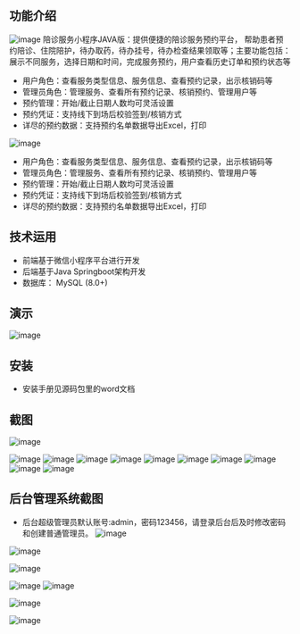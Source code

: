 ## 功能介绍 
 

![image](https://github.com/user-attachments/assets/6cf2de76-86fe-4c0f-997a-947da72ba019)
陪诊服务小程序JAVA版：提供便捷的陪诊服务预约平台， 帮助患者预约陪诊、住院陪护，待办取药，待办挂号，待办检查结果领取等；主要功能包括：展示不同服务，选择日期和时间，完成服务预约，用户查看历史订单和预约状态等

- 用户角色：查看服务类型信息、服务信息、查看预约记录，出示核销码等
- 管理员角色：管理服务、查看所有预约记录、核销预约、管理用户等
- 预约管理：开始/截止日期人数均可灵活设置
- 预约凭证：支持线下到场后校验签到/核销方式
- 详尽的预约数据：支持预约名单数据导出Excel，打印


![image](https://github.com/user-attachments/assets/1eadd798-9576-473f-b8ec-5745edecba85)
- 用户角色：查看服务类型信息、服务信息、查看预约记录，出示核销码等
- 管理员角色：管理服务、查看所有预约记录、核销预约、管理用户等
- 预约管理：开始/截止日期人数均可灵活设置
- 预约凭证：支持线下到场后校验签到/核销方式
- 详尽的预约数据：支持预约名单数据导出Excel，打印


## 技术运用
- 前端基于微信小程序平台进行开发
- 后端基于Java Springboot架构开发
- 数据库： MySQL (8.0+) 


## 演示 
 
![image](https://github.com/user-attachments/assets/4512fc2f-6743-47d9-8e9a-862ff20de8f3)


## 安装

- 安装手册见源码包里的word文档 


## 截图
![image](https://github.com/user-attachments/assets/71a84464-7593-46e6-acc0-953693be1368)

 ![image](https://github.com/user-attachments/assets/4f3ef00d-0c81-4b75-acc8-8ee2b3a457bc)
![image](https://github.com/user-attachments/assets/99b4f253-d0f3-4c32-ac80-4dc1836ab1ea)
![image](https://github.com/user-attachments/assets/9f69c24e-0acb-4c77-b46b-21219e9f97ef)
![image](https://github.com/user-attachments/assets/1dc8fd0f-10c2-498a-8d2f-bae72d7c0ee2)
![image](https://github.com/user-attachments/assets/52e3e745-a5d4-449c-aec1-d41914b10289)
![image](https://github.com/user-attachments/assets/13072129-05c4-402c-964b-8bff3dcedc09)
![image](https://github.com/user-attachments/assets/cef4bd07-4866-4fa1-8290-07d77eb09f77)
![image](https://github.com/user-attachments/assets/31a292d8-c8d8-4683-874c-c87010d860c4)
![image](https://github.com/user-attachments/assets/cf9ffbb6-e160-4183-a193-c0837346af39)
![image](https://github.com/user-attachments/assets/aed02426-3133-4dc1-9382-18ce86b16c9d)


## 后台管理系统截图 
- 后台超级管理员默认账号:admin，密码123456，请登录后台后及时修改密码和创建普通管理员。
![image](https://github.com/user-attachments/assets/26335034-773f-47ed-b9bd-8d13806418f1)


![image](https://github.com/user-attachments/assets/305c4f33-eb62-440b-bf8c-e6a1ba2ac1d1)

![image](https://github.com/user-attachments/assets/0b7fc4fc-a0e7-43ac-957a-abc0c4da9f64)

![image](https://github.com/user-attachments/assets/dd040c75-ce92-4ef0-972f-4c8fed8d062d)
![image](https://github.com/user-attachments/assets/ccdaa9f5-b7d2-4394-8aab-60094aa49b66)

![image](https://github.com/user-attachments/assets/144ee251-2503-4cda-a8a8-b5cad281c6e9)


![image](https://github.com/user-attachments/assets/2a076c9a-6a24-48ab-bb7f-ad136ab62da6)



 
